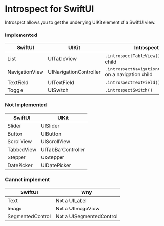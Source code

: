 Introspect for SwiftUI
======================

Introspect allows you to get the underlying UIKit element of a SwiftUI view.

### Implemented

SwiftUI | UIKit | Introspect
--- | --- | ---
List | UITableView | `.introspectTableView()` on a list child
NavigationView | UINavigationController | `.introspectNavigationController()` on a navigation child
TextField | UITextField | `.introspectTextField()`
Toggle | UISwitch | `.introspectSwitch()`


### Not implemented

SwiftUI | UIKit
--- | ---
Slider | UISlider
Button | UIButton
ScrollView | UIScrollView
TabbedView | UITabBarController
Stepper | UIStepper
DatePicker | UIDatePicker

### Cannot implement

SwiftUI | Why
--- | ---
Text | Not a UILabel
Image | Not a UIImageView
SegmentedControl | Not a UISegmentedControl